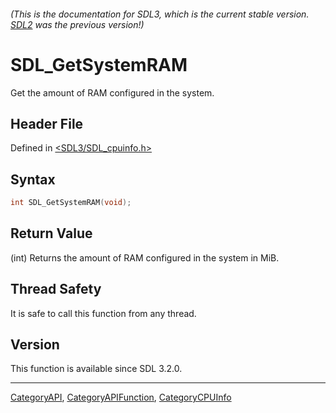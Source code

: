 ###### (This is the documentation for SDL3, which is the current stable version. [SDL2](https://wiki.libsdl.org/SDL2/) was the previous version!)
# SDL_GetSystemRAM

Get the amount of RAM configured in the system.

## Header File

Defined in [<SDL3/SDL_cpuinfo.h>](https://github.com/libsdl-org/SDL/blob/main/include/SDL3/SDL_cpuinfo.h)

## Syntax

```c
int SDL_GetSystemRAM(void);
```

## Return Value

(int) Returns the amount of RAM configured in the system in MiB.

## Thread Safety

It is safe to call this function from any thread.

## Version

This function is available since SDL 3.2.0.

----
[CategoryAPI](CategoryAPI), [CategoryAPIFunction](CategoryAPIFunction), [CategoryCPUInfo](CategoryCPUInfo)

